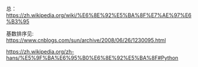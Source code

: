
总：
https://zh.wikipedia.org/wiki/%E6%8E%92%E5%BA%8F%E7%AE%97%E6%B3%95




基数排序见:
https://www.cnblogs.com/sun/archive/2008/06/26/1230095.html

https://zh.wikipedia.org/zh-hans/%E5%9F%BA%E6%95%B0%E6%8E%92%E5%BA%8F#Python


 


